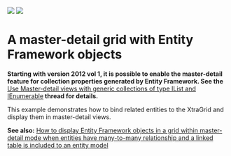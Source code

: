 <!-- default badges list -->
[![](https://img.shields.io/badge/Open_in_DevExpress_Support_Center-FF7200?style=flat-square&logo=DevExpress&logoColor=white)](https://supportcenter.devexpress.com/ticket/details/E417)
[![](https://img.shields.io/badge/📖_How_to_use_DevExpress_Examples-e9f6fc?style=flat-square)](https://docs.devexpress.com/GeneralInformation/403183)
<!-- default badges end -->
# A master-detail grid with Entity Framework objects


<p><strong>Start</strong><strong>ing </strong><strong>with </strong><strong>version 2012 vol </strong><strong>1</strong><strong>,</strong><strong> it is possible to enable the master-detail </strong><strong>feature for </strong><strong>collection properties </strong><strong>generated by Entity Framework. </strong><strong>See the </strong><a href="https://www.devexpress.com/Support/Center/p/S136884">Use Master-detail views with generic collections of type IList<T> and IEnumerable</a><strong> thread f</strong><strong>or </strong><strong>details.</strong></p><p>This example demonstrates how to bind related entities to the XtraGrid and display them in master-detail views.</p><p><strong>See also:</strong> <a href="https://www.devexpress.com/Support/Center/p/E2766">How to display Entity Framework objects in a grid within master-detail mode when entities have many-to-many relationship and a linked table is included to an entity model </a></p>

<br/>


